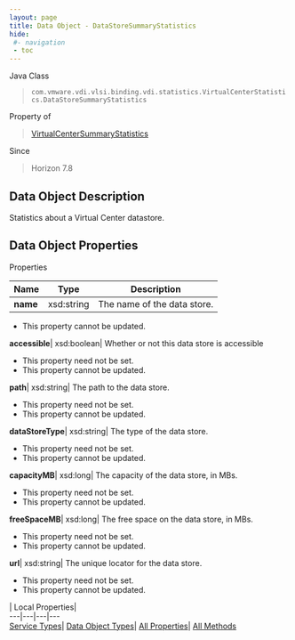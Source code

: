 ```yaml
---
layout: page
title: Data Object - DataStoreSummaryStatistics
hide:
 #- navigation
 - toc
---
```






Java Class  
> `com.vmware.vdi.vlsi.binding.vdi.statistics.VirtualCenterStatistics.DataStoreSummaryStatistics`

Property of  
> [VirtualCenterSummaryStatistics](vdi.statistics.VirtualCenterStatistics.VirtualCenterSummaryStatistics.md#field_detail)

Since  
> Horizon 7.8


## Data Object Description 

Statistics about a Virtual Center datastore. 

## Data Object Properties

Properties

Name |  Type |  Description   
---|---|---  
**name**|  xsd:string|  The name of the data store.   


 * This property cannot be updated.

  
**accessible**|  xsd:boolean|  Whether or not this data store is accessible   


 * This property need not be set.
 * This property cannot be updated.

  
**path**|  xsd:string|  The path to the data store.   


 * This property need not be set.
 * This property cannot be updated.

  
**dataStoreType**|  xsd:string|  The type of the data store.   


 * This property need not be set.
 * This property cannot be updated.

  
**capacityMB**|  xsd:long|  The capacity of the data store, in MBs.   


 * This property need not be set.
 * This property cannot be updated.

  
**freeSpaceMB**|  xsd:long|  The free space on the data store, in MBs.   


 * This property need not be set.
 * This property cannot be updated.

  
**url**|  xsd:string|  The unique locator for the data store.   


 * This property need not be set.
 * This property cannot be updated.

  
  
  
 | Local Properties|   
---|---|---|---  
[Service Types](index-mo_types.md)| [Data Object Types](index-do_types.md)| [All Properties](index-properties.md)| [All Methods](index-methods.md)  
  
  
